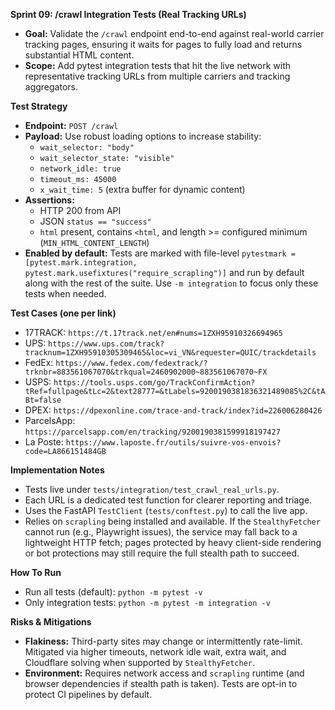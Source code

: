 **Sprint 09: /crawl Integration Tests (Real Tracking URLs)**

- **Goal:** Validate the `/crawl` endpoint end-to-end against real-world carrier tracking pages, ensuring it waits for pages to fully load and returns substantial HTML content.
- **Scope:** Add pytest integration tests that hit the live network with representative tracking URLs from multiple carriers and tracking aggregators.

**Test Strategy**

- **Endpoint:** `POST /crawl`
- **Payload:** Use robust loading options to increase stability:
  - `wait_selector: "body"`
  - `wait_selector_state: "visible"`
  - `network_idle: true`
  - `timeout_ms: 45000`
  - `x_wait_time: 5` (extra buffer for dynamic content)
- **Assertions:**
  - HTTP 200 from API
  - JSON `status == "success"`
  - `html` present, contains `<html`, and length >= configured minimum (`MIN_HTML_CONTENT_LENGTH`)
- **Enabled by default:** Tests are marked with file-level `pytestmark = [pytest.mark.integration, pytest.mark.usefixtures("require_scrapling")]` and run by default along with the rest of the suite. Use `-m integration` to focus only these tests when needed.

**Test Cases (one per link)**

- 17TRACK: `https://t.17track.net/en#nums=1ZXH95910326694965`
- UPS: `https://www.ups.com/track?tracknum=1ZXH95910305309465&loc=vi_VN&requester=QUIC/trackdetails`
- FedEx: `https://www.fedex.com/fedextrack/?trknbr=883561067070&trkqual=2460902000~883561067070~FX`
- USPS: `https://tools.usps.com/go/TrackConfirmAction?tRef=fullpage&tLc=2&text28777=&tLabels=9200190381836321489085%2C&tABt=false`
- DPEX: `https://dpexonline.com/trace-and-track/index?id=226006280426`
- ParcelsApp: `https://parcelsapp.com/en/tracking/9200190381599918197427`
- La Poste: `https://www.laposte.fr/outils/suivre-vos-envois?code=LA866151484GB`

**Implementation Notes**

- Tests live under `tests/integration/test_crawl_real_urls.py`.
- Each URL is a dedicated test function for clearer reporting and triage.
- Uses the FastAPI `TestClient` (`tests/conftest.py`) to call the live app.
- Relies on `scrapling` being installed and available. If the `StealthyFetcher` cannot run (e.g., Playwright issues), the service may fall back to a lightweight HTTP fetch; pages protected by heavy client-side rendering or bot protections may still require the full stealth path to succeed.

**How To Run**

- Run all tests (default): `python -m pytest -v`
- Only integration tests: `python -m pytest -m integration -v`

**Risks & Mitigations**

- **Flakiness:** Third-party sites may change or intermittently rate-limit. Mitigated via higher timeouts, network idle wait, extra wait, and Cloudflare solving when supported by `StealthyFetcher`.
- **Environment:** Requires network access and `scrapling` runtime (and browser dependencies if stealth path is taken). Tests are opt-in to protect CI pipelines by default.
